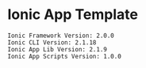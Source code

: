 # Ionic App Template

```
Ionic Framework Version: 2.0.0
Ionic CLI Version: 2.1.18
Ionic App Lib Version: 2.1.9
Ionic App Scripts Version: 1.0.0
```